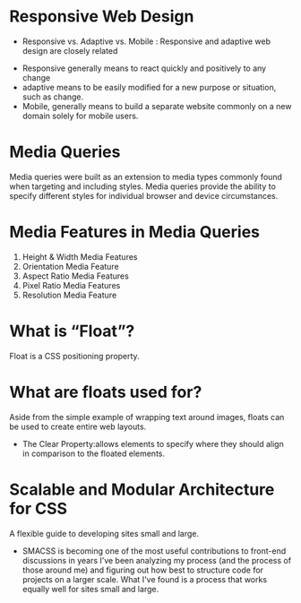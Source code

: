 # Responsive Web Design
- Responsive vs. Adaptive vs. Mobile :
Responsive and adaptive web design are closely related
* Responsive generally means to react quickly and positively to any change
* adaptive means to be easily modified for a new purpose or situation, such as change. 
* Mobile, generally means to build a separate website commonly on a new domain solely for mobile users. 
# Media Queries
Media queries were built as an extension to media types commonly found when targeting and including styles. Media queries provide the ability to specify different styles for individual browser and device circumstances.
# Media Features in Media Queries
1. Height & Width Media Features
1. Orientation Media Feature
1. Aspect Ratio Media Features
1. Pixel Ratio Media Features
1. Resolution Media Feature
# What is “Float”?
Float is a CSS positioning property. 
# What are floats used for?
Aside from the simple example of wrapping text around images, floats can be used to create entire web layouts.
* The Clear Property:allows elements to specify where they should align in comparison to the floated elements.
# Scalable and Modular Architecture for CSS
A flexible guide to developing sites small and large.
* SMACSS 
is becoming one of the most useful contributions to front-end discussions in years
I’ve been analyzing my process (and the process of those around me) and figuring out how best to structure code for projects on a larger scale. What I've found is a process that works equally well for sites small and large.